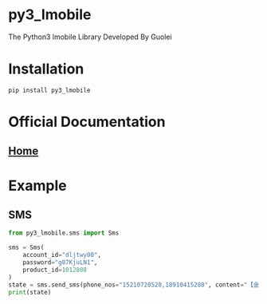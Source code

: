 # py3_lmobile
The Python3 lmobile Library Developed By Guolei

# Installation
```shell
pip install py3_lmobile
```
# Official Documentation

## [Home](https://www.lmobile.cn/ApiPages/index.html)

# Example
## SMS
```python
from py3_lmobile.sms import Sms

sms = Sms(
    account_id="dljtwy00",
    password="g07KjuLN1",
    product_id=1012808
)
state = sms.send_sms(phone_nos="15210720528,18910415280", content="【金泰物业】测试通知短信")
print(state)
```
